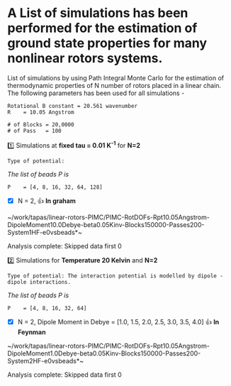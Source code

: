 # A List of simulations has been performed for the estimation of **ground state** properties for many nonlinear rotors systems.

List of simulations by using Path Integral Monte Carlo for the estimation of thermodynamic properties of N number of rotors placed in a linear chain.  The following parameters has been used for all simulations -
 ```
Rotational B constant = 20.561 wavenumber
R    = 10.05 Angstrom
		
# of Blocks = 20,0000
# of Pass   = 100
```

:one: Simulations at **fixed tau = 0.01 K<sup>-1</sup>** for **N=2**

   ```
   Type of potential: 
   ```

   _The list of beads P is_
    
   ```
   P    = [4, 8, 16, 32, 64, 128] 
   ```		
		
   - [x] N = 2,  :+1: **In graham**
    
   ~/work/tapas/linear-rotors-PIMC/PIMC-RotDOFs-Rpt10.05Angstrom-DipoleMoment10.0Debye-beta0.05Kinv-Blocks150000-Passes200-System1HF-e0vsbeads*~
    
   Analysis complete: Skipped data first 0

:two: Simulations for **Temperature 20 Kelvin** and **N=2**

   ```
   Type of potential: The interaction potential is modelled by dipole - dipole interactions.
   ```

   _The list of beads P is_
    
   ```
   P    = [4, 8, 16, 32, 64] 
   ```		
		
   - [x] N = 2, Dipole Moment in Debye = [1.0, 1.5, 2.0, 2.5, 3.0, 3.5, 4.0] :+1: **In Feynman**
    
   ~/work/tapas/linear-rotors-PIMC/PIMC-RotDOFs-Rpt10.05Angstrom-DipoleMoment1.0Debye-beta0.05Kinv-Blocks150000-Passes200-System2HF-e0vsbeads*~
    
   Analysis complete: Skipped data first 0

   
